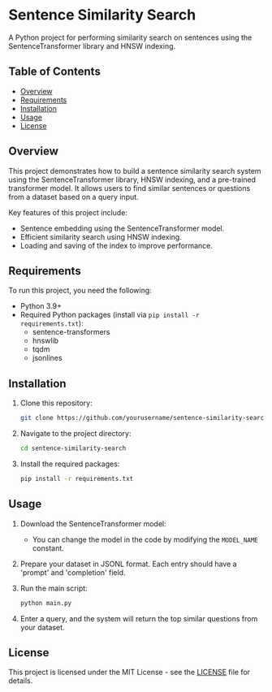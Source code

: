 # Sentence Similarity Search

A Python project for performing similarity search on sentences using the SentenceTransformer library and HNSW indexing.

## Table of Contents

- [Overview](#overview)
- [Requirements](#requirements)
- [Installation](#installation)
- [Usage](#usage)
- [License](#license)

## Overview

This project demonstrates how to build a sentence similarity search system using the SentenceTransformer library, HNSW indexing, and a pre-trained transformer model. It allows users to find similar sentences or questions from a dataset based on a query input.

Key features of this project include:

- Sentence embedding using the SentenceTransformer model.
- Efficient similarity search using HNSW indexing.
- Loading and saving of the index to improve performance.

## Requirements

To run this project, you need the following:

- Python 3.9+
- Required Python packages (install via `pip install -r requirements.txt`):
  - sentence-transformers
  - hnswlib
  - tqdm
  - jsonlines

## Installation

1. Clone this repository:

   ```bash
   git clone https://github.com/yourusername/sentence-similarity-search.git
   ```

2. Navigate to the project directory:

   ```bash
   cd sentence-similarity-search
   ```

3. Install the required packages:

   ```bash
   pip install -r requirements.txt
   ```

## Usage

1. Download the SentenceTransformer model:

   - You can change the model in the code by modifying the `MODEL_NAME` constant.

2. Prepare your dataset in JSONL format. Each entry should have a 'prompt' and 'completion' field.

3. Run the main script:

   ```bash
   python main.py
   ```

4. Enter a query, and the system will return the top similar questions from your dataset.

## License

This project is licensed under the MIT License - see the [LICENSE](LICENSE) file for details.
